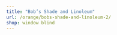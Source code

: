 ```yaml
---
title: "Bob’s Shade and Linoleum"
url: /orange/bobs-shade-and-linoleum-2/
shop: window blind
---
```

